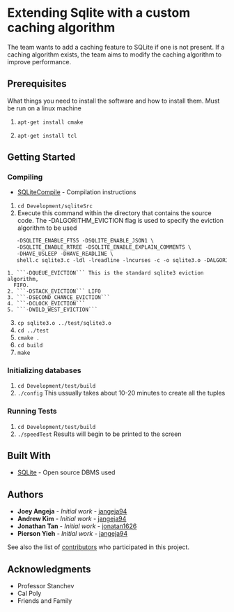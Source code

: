 # Extending Sqlite with a custom caching algorithm

The team wants to  add a caching feature to SQLite if one is not present. If a
caching algorithm exists, the team aims to modify the caching algorithm to
improve performance.

## Prerequisites

What things you need to install the software and how to install them. Must be
run on a linux machine

1. ```apt-get install cmake```

2. ```apt-get install tcl```

## Getting Started


### Compiling
* [SQLiteCompile](https://www.sqlite.org/howtocompile.html) - Compilation
instructions

1. ```cd Development/sqliteSrc```
2. Execute this command within the directory that contains the source code. The -DALGORITHM_EVICTION flag is used to specify the eviction algorithm to be used
```gcc -Os -I. -DSQLITE_THREADSAFE=0 -DSQLITE_ENABLE_FTS4 \
   -DSQLITE_ENABLE_FTS5 -DSQLITE_ENABLE_JSON1 \
   -DSQLITE_ENABLE_RTREE -DSQLITE_ENABLE_EXPLAIN_COMMENTS \
   -DHAVE_USLEEP -DHAVE_READLINE \
   shell.c sqlite3.c -ldl -lreadline -lncurses -c -o sqlite3.o -DALGORITHM_EVICTION
```
    1. ```-DQUEUE_EVICTION``` This is the standard sqlite3 eviction algorithm,
      FIFO.
    2. ```-DSTACK_EVICTION``` LIFO
    3. ```-DSECOND_CHANCE_EVICTION```
    4. ```-DCLOCK_EVICTION```
    5. ```-DWILD_WEST_EVICTION```
3. ```cp sqlite3.o ../test/sqlite3.o```
4. ```cd ../test```
5. ```cmake .```
6. ```cd build```
7. ```make```

### Initializing databases
1. ```cd Development/test/build```
2. ```./config```
    This ussually takes about 10-20 minutes to create all the tuples

### Running Tests
1. ```cd Development/test/build```
2. ```./speedTest```
    Results will begin to be printed to the screen

## Built With

* [SQLite](https://www.sqlite.org) - Open source DBMS used

## Authors

* **Joey Angeja** - *Initial work* - [jangeja94](https://github.com/jangeja94)
* **Andrew Kim** - *Initial work* - [jangeja94](https://github.com/jangeja94)
* **Jonathan Tan** - *Initial work* - [jonatan1626](https://github.com/jonatan1626)
* **Pierson Yieh** - *Initial work* - [jangeja94](https://github.com/jangeja94)

See also the list of [contributors](https://github.com/jangeja94/SqliteCaching/contributors) who participated in this project.

## Acknowledgments

* Professor Stanchev
* Cal Poly
* Friends and Family
